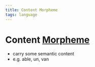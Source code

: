 ```yaml
---
title: Content Morpheme
tags: language
---
```


# Content [Morpheme](Morpheme.md)
- carry some semantic content
- e.g. able, un, van


























































































